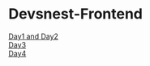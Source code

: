 # Devsnest-Frontend

[Day1 and Day2](https://day1-and-day2.netlify.app/)
<br />
[Day3](https://day3-devsnest.netlify.app/)
<br />
[Day4](https://day4-devsnest.netlify.app/)
